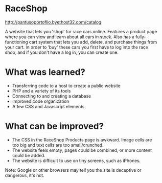 # RaceShop

http://pantusoportoflio.byethost32.com/catalog

A website that lets you 'shop' for race cars online. Features a product page where you can view and learn about all cars in stock. Also has a fully-functioning cart system that lets you add, delete, and purchase things from your cart. In order to 'buy' these cars you first have to log into the race shop, and if you don't have a log in, you can create one.

# What was learned?
* Transferring code to a host to create a public website
* PHP and a variety of its tools
* Connecting to and creating a database
* Improved code organization
* A few CSS and Javascript elements

# What can be improved?
* The CSS in the RaceShop Products page is awkward. Image cells are too big and text cells are too small/crunched.
* The website feels empty; pages could be combined, or more content could be added.
* The website is difficult to use on tiny screens, such as iPhones.

Note: Google or other browsers may tell you the site is deceptive or dangerous, it's not.
